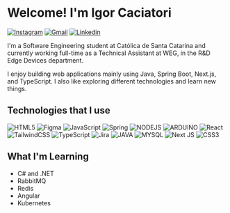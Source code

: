 # Welcome! I'm Igor Caciatori

[![Instagram](https://img.shields.io/badge/Instagram-777?style=for-the-badge&logo=instagram&logoColor=white)](https://instagram.com/igor_caci)
[![Gmail](https://img.shields.io/badge/Gmail-777?style=for-the-badge&logo=gmail&logoColor=white)](mailto:caciatori07@gmail.com)
[![Linkedin](https://img.shields.io/badge/LinkedIn-777?style=for-the-badge&logo=linkedin&logoColor=white)](https://www.linkedin.com/in/caciatori/)

I'm a Software Engineering student at Católica de Santa Catarina and currently working full-time as a Technical Assistant at WEG, in the R&D Edge Devices department. 

I enjoy building web applications mainly using Java, Spring Boot, Next.js, and TypeScript. I also like exploring different technologies and learn new things.

## Technologies that I use

![HTML5](https://img.shields.io/badge/HTML5-444?style=for-the-badge&logo=html5&logoColor=dd512a)
![Figma](https://img.shields.io/badge/figma-444.svg?style=for-the-badge&logo=figma&logoColor=f25425)
![JavaScript](https://img.shields.io/badge/javascript-444.svg?style=for-the-badge&logo=javascript&logoColor=%23F7DF1E)
![Spring](https://img.shields.io/badge/spring-444.svg?style=for-the-badge&logo=spring&logoColor=6eb33f)
![NODEJS](https://img.shields.io/badge/Node.js-444?style=for-the-badge&logo=node.js&logoColor=80bd01)
![ARDUINO](https://img.shields.io/badge/Arduino-444?style=for-the-badge&logo=Arduino&logoColor=088b93)
![React](https://img.shields.io/badge/react-444.svg?style=for-the-badge&logo=react&logoColor=%2361DAFB)
![TailwindCSS](https://img.shields.io/badge/tailwindcss-444.svg?style=for-the-badge&logo=tailwind-css&logoColor=3ebff8)
![TypeScript](https://img.shields.io/badge/typescript-444.svg?style=for-the-badge&logo=typescript&logoColor=3178c6)
![Jira](https://img.shields.io/badge/jira-444.svg?style=for-the-badge&logo=jira&logoColor=2d88ff)
![JAVA](https://img.shields.io/badge/Java-444?style=for-the-badge&logo=openjdk&logoColor=white)
![MYSQL](https://img.shields.io/badge/MySQL-444?style=for-the-badge&logo=mysql&logoColor=white)
![Next JS](https://img.shields.io/badge/Next-444?style=for-the-badge&logo=next.js&logoColor=white)
![CSS3](https://img.shields.io/badge/CSS3-444?style=for-the-badge&logo=css3&logoColor=white)

## What I'm Learning
- C# and .NET
- RabbitMQ
- Redis
- Angular
- Kubernetes

<!--
## 📈 Minhas estatísticas

![GITHUB STATS](https://github-readme-stats.vercel.app/api?username=igorcaciatori&show_icons=true&theme=tokyonight)
![STREAK DE COMMITS](https://github-readme-streak-stats.herokuapp.com?user=igorcaciatori&theme=tokyonight)
![LINGUAGENS UTILIZADAS](https://github-readme-stats.vercel.app/api/top-langs/?username=igorcaciatori&layout=pie&theme=tokyonight)

-->

<!--
**igorcaciatori/igorcaciatori** is a ✨ _special_ ✨ repository because its `README.md` (this file) appears on your GitHub profile.

Here are some ideas to get you started:

- 🔭 I’m currently working on ...
- 🌱 I’m currently learning ...
- 👯 I’m looking to collaborate on ...
- 🤔 I’m looking for help with ...
- 💬 Ask me about ...
- 📫 How to reach me: ...
- 😄 Pronouns: ...
- ⚡ Fun fact: ...
-->

